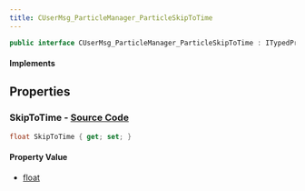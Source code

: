 ```yaml
---
title: CUserMsg_ParticleManager_ParticleSkipToTime
---
```


```csharp
public interface CUserMsg_ParticleManager_ParticleSkipToTime : ITypedProtobuf<CUserMsg_ParticleManager_ParticleSkipToTime>, INativeHandle
```

#### Implements

## Properties

### **SkipToTime** - [Source Code](https://github.com/swiftly-solution/swiftlys2/blob/main/managed/src/SwiftlyS2.Generated/Protobufs/Interfaces/CUserMsg_ParticleManager_ParticleSkipToTime.cs#L13)

```csharp
float SkipToTime { get; set; }
```

#### Property Value

- [float](https://learn.microsoft.com/dotnet/api/system.single)

